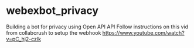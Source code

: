 # webexbot_privacy
Building a bot for privacy using Open API API
Follow instructions on this vid from collabcrush to setup the webhook https://www.youtube.com/watch?v=pC_hj2-czlk
